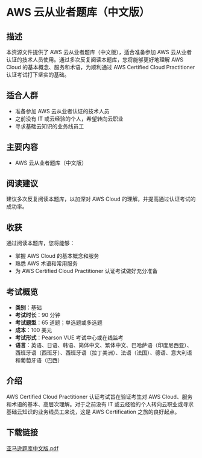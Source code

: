 # AWS 云从业者题库（中文版）

## 描述

本资源文件提供了 AWS 云从业者题库（中文版），适合准备参加 AWS 云从业者认证的技术人员使用。通过多次反复阅读本题库，您将能够更好地理解 AWS Cloud 的基本概念、服务和术语，为顺利通过 AWS Certified Cloud Practitioner 认证考试打下坚实的基础。

## 适合人群

- 准备参加 AWS 云从业者认证的技术人员
- 之前没有 IT 或云经验的个人，希望转向云职业
- 寻求基础云知识的业务线员工

## 主要内容

- AWS 云从业者题库（中文版）

## 阅读建议

建议多次反复阅读本题库，以加深对 AWS Cloud 的理解，并提高通过认证考试的成功率。

## 收获

通过阅读本题库，您将能够：

- 掌握 AWS Cloud 的基本概念和服务
- 熟悉 AWS 术语和常用服务
- 为 AWS Certified Cloud Practitioner 认证考试做好充分准备

## 考试概览

- **类别**：基础
- **考试时长**：90 分钟
- **考试题型**：65 道题；单选题或多选题
- **成本**：100 美元
- **考试形式**：Pearson VUE 考试中心或在线监考
- **语言**：英语、日语、韩语、简体中文、繁体中文、巴哈萨语（印度尼西亚）、西班牙语（西班牙）、西班牙语（拉丁美洲）、法语（法国）、德语、意大利语和葡萄牙语（巴西）

## 介绍

AWS Certified Cloud Practitioner 认证考试旨在验证考生对 AWS Cloud、服务和术语的基本、高层次理解。对于之前没有 IT 或云经验的个人转向云职业或寻求基础云知识的业务线员工来说，这是 AWS Certification 之旅的良好起点。

## 下载链接

[亚马逊题库中文版.pdf](https://pan.quark.cn/s/e08a8adca649)